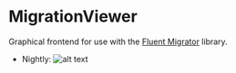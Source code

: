 # MigrationViewer

Graphical frontend for use with the [Fluent Migrator](https://github.com/schambers/fluentmigrator/) library.

* Nightly: ![alt text](http://mbuild.cloudapp.net/app/rest/builds/buildType:FMStudio_Nightly/statusIcon "Nightly Build Status")
